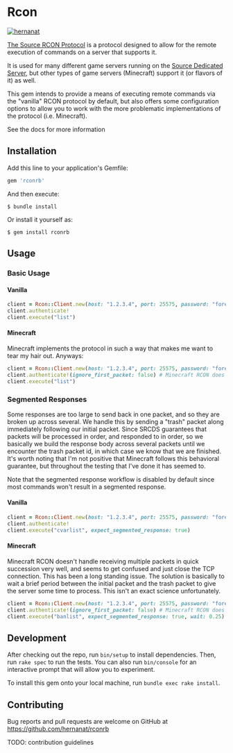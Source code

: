 # Rcon

[![hernanat](https://circleci.com/gh/hernanat/rconrb/tree/master.svg?style=svg)](https://circleci.com/gh/hernanat/rconrb/tree/master)

[The Source RCON Protocol](https://developer.valvesoftware.com/wiki/Source_RCON_Protocol) is a protocol
  designed to allow for the remote execution of commands on a server that supports it.

It is used for many different game servers running on the [Source Dedicated Server](https://developer.valvesoftware.com/wiki/Source_Dedicated_Server), but other
  types of game servers (Minecraft) support it (or flavors of it) as well.

This gem intends to provide a means of executing remote commands via the "vanilla" RCON protocol by default,
  but also offers some configuration options to allow you to work with the more problematic implementations
  of the protocol (i.e. Minecraft).

See the docs for more information

## Installation

Add this line to your application's Gemfile:

```ruby
gem 'rconrb'
```

And then execute:

    $ bundle install

Or install it yourself as:

    $ gem install rconrb

## Usage

### Basic Usage

#### Vanilla

```ruby
client = Rcon::Client.new(host: "1.2.3.4", port: 25575, password: "foreveryepsilonbiggerthanzero")
client.authenticate!
client.execute("list")
```

#### Minecraft

Minecraft implements the protocol in such a way that makes me want to tear my hair out. Anyways:

```ruby
client = Rcon::Client.new(host: "1.2.3.4", port: 25575, password: "foreveryepsilonbiggerthanzero")
client.authenticate!(ignore_first_packet: false) # Minecraft RCON does not send a preliminary auth packet
client.execute("list")
```

### Segmented Responses

Some responses are too large to send back in one packet, and so they are broken up across several.
We handle this by sending a "trash" packet along immediately following our initial packet. Since
SRCDS guarantees that packets will be processed in order, and responded to in order, so we basically
we build the response body across several packets until we encounter the trash packet id, in which
case we know that we are finished. It's worth noting that I'm not positive that Minecraft follows
this behavioral guarantee, but throughout the testing that I've done it has seemed to.

Note that the segmented response workflow is disabled by default since most commands won't result
in a segmented response.

#### Vanilla

```ruby
client = Rcon::Client.new(host: "1.2.3.4", port: 25575, password: "foreveryepsilonbiggerthanzero")
client.authenticate!
client.execute("cvarlist", expect_segmented_response: true)
```

#### Minecraft

Minecraft RCON doesn't handle receiving multiple packets in quick succession very well, and seems
to get confused and just close the TCP connection. This has been a long standing issue. The solution
is basically to wait a brief period between the initial packet and the trash packet to give the
server some time to process. This isn't an exact science unfortunately.

```ruby
client = Rcon::Client.new(host: "1.2.3.4", port: 25575, password: "foreveryepsilonbiggerthanzero")
client.authenticate!(ignore_first_packet: false) # Minecraft RCON does not send a preliminary auth packet
client.execute("banlist", expect_segmented_response: true, wait: 0.25)
```

## Development

After checking out the repo, run `bin/setup` to install dependencies. Then, run `rake spec` to run the tests. You can also run `bin/console` for an interactive prompt that will allow you to experiment.

To install this gem onto your local machine, run `bundle exec rake install`.

## Contributing

Bug reports and pull requests are welcome on GitHub at https://github.com/hernanat/rconrb

TODO: contribution guidelines

